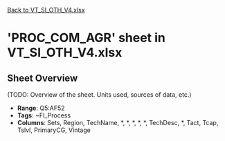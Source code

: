 [Back to VT_SI_OTH_V4.xlsx](README.md)

# 'PROC_COM_AGR' sheet in VT_SI_OTH_V4.xlsx

## Sheet Overview

(TODO: Overview of the sheet. Units used, sources of data, etc.)

- **Range**: Q5:AF52
- **Tags**: ~FI_Process
- **Columns**: Sets, Region, TechName, *, *, *, *, *, TechDesc, *, Tact, Tcap, Tslvl, PrimaryCG, Vintage

